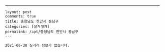 ---
    layout: post
    comments: true
    title: 충청남도 천안시 동남구
    categories: [실거래가]
    permalink: /apt/충청남도 천안시 동남구
    ---

    2021-06-30 실거래 정보가 없습니다.

    